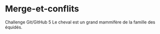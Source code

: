 # Merge-et-conflits
Challenge Git/GitHub 5
Le cheval est un grand mammifère de la famille des équidés.
